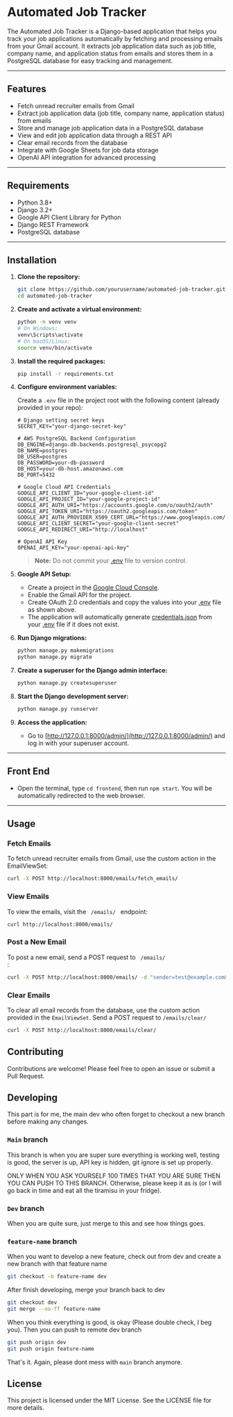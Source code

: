 # Automated Job Tracker

The Automated Job Tracker is a Django-based application that helps you track your job applications automatically by fetching and processing emails from your Gmail account. It extracts job application data such as job title, company name, and application status from emails and stores them in a PostgreSQL database for easy tracking and management.

---

## Features

- Fetch unread recruiter emails from Gmail
- Extract job application data (job title, company name, application status) from emails
- Store and manage job application data in a PostgreSQL database
- View and edit job application data through a REST API
- Clear email records from the database
- Integrate with Google Sheets for job data storage
- OpenAI API integration for advanced processing

---

## Requirements

- Python 3.8+
- Django 3.2+
- Google API Client Library for Python
- Django REST Framework
- PostgreSQL database

---

## Installation

1. **Clone the repository:**
    ```sh
    git clone https://github.com/yourusername/automated-job-tracker.git
    cd automated-job-tracker
    ```

2. **Create and activate a virtual environment:**
    ```sh
    python -m venv venv
    # On Windows:
    venv\Scripts\activate
    # On macOS/Linux:
    source venv/bin/activate
    ```

3. **Install the required packages:**
    ```sh
    pip install -r requirements.txt
    ```

4. **Configure environment variables:**

    Create a `.env` file in the project root with the following content (already provided in your repo):

    ```properties
    # Django setting secret keys
    SECRET_KEY="your-django-secret-key"

    # AWS PostgreSQL Backend Configuration
    DB_ENGINE=django.db.backends.postgresql_psycopg2
    DB_NAME=postgres
    DB_USER=postgres
    DB_PASSWORD=your-db-password
    DB_HOST=your-db-host.amazonaws.com
    DB_PORT=5432

    # Google Cloud API Credentials
    GOOGLE_API_CLIENT_ID="your-google-client-id"
    GOOGLE_API_PROJECT_ID="your-google-project-id"
    GOOGLE_API_AUTH_URI="https://accounts.google.com/o/oauth2/auth"
    GOOGLE_API_TOKEN_URI="https://oauth2.googleapis.com/token"
    GOOGLE_API_AUTH_PROVIDER_X509_CERT_URL="https://www.googleapis.com/oauth2/v1/certs"
    GOOGLE_API_CLIENT_SECRET="your-google-client-secret"
    GOOGLE_API_REDIRECT_URI="http://localhost"

    # OpenAI API Key
    OPENAI_API_KEY="your-openai-api-key"
    ```

    > **Note:** Do not commit your [.env](http://_vscodecontentref_/0) file to version control.

5. **Google API Setup:**

    - Create a project in the [Google Cloud Console](https://console.cloud.google.com/).
    - Enable the Gmail API for the project.
    - Create OAuth 2.0 credentials and copy the values into your [.env](http://_vscodecontentref_/1) file as shown above.
    - The application will automatically generate [credentials.json](http://_vscodecontentref_/2) from your [.env](http://_vscodecontentref_/3) file if it does not exist.

6. **Run Django migrations:**
    ```sh
    python manage.py makemigrations
    python manage.py migrate
    ```

7. **Create a superuser for the Django admin interface:**
    ```sh
    python manage.py createsuperuser
    ```

8. **Start the Django development server:**
    ```sh
    python manage.py runserver
    ```

9. **Access the application:**
    - Go to [http://127.0.0.1:8000/admin/](http://127.0.0.1:8000/admin/) and log in with your superuser account.

---

## Front End

- Open the terminal, type `cd frontend`, then run `npm start`. You will be automatically redirected to the web browser.

---

## Usage

### Fetch Emails
To fetch unread recruiter emails from Gmail, use the custom action in the EmailViewSet:

```sh
curl -X POST http://localhost:8000/emails/fetch_emails/
```

### View Emails
To view the emails, visit the <code> /emails/ </code> endpoint:

```sh
curl http://localhost:8000/emails/
```

### Post a New Email
To post a new email, send a POST request to <code> /emails/ </code>:

```sh
curl -X POST http://localhost:8000/emails/ -d "sender=test@example.com&subject=Job Title: Software Engineer at TechCorp - Application Status: Applied&body=Dear Applicant, We are pleased to inform you that your application for the position of Software Engineer at TechCorp has been received. Your application status is currently Applied.&received_at=2025-02-01T00:00:00Z"
```

### Clear Emails
To clear all email records from the database, use the custom action provided in the <code>EmailViewSet</code>. Send a POST request to <code>/emails/clear/</code>

```sh
curl -X POST http://localhost:8000/emails/clear/
```

## Contributing

Contributions are welcome! Please feel free to open an issue or submit a Pull Request.

## Developing

This part is for me, the main dev who often forget to checkout a new branch before making any changes.

### <code>Main</code> branch
This branch is when you are super sure everything is working well, testing is good, the server is up, API key is hidden, git ignore is set up properly.

ONLY WHEN YOU ASK YOURSELF 100 TIMES THAT YOU ARE SURE THEN YOU CAN PUSH TO THIS BRANCH. Otherwise, please keep it as is (or I will go back in time and eat all the tiramisu in your fridge).

### <code>Dev</code> branch
When you are quite sure, just merge to this and see how things goes.

### <code>feature-name</code> branch
When you want to develop a new feature, check out from dev and create a new branch with that feature name
```sh
git checkout -b feature-name dev
```

After finish developing, merge your branch back to dev
```sh
git checkout dev
git merge --no-ff feature-name
```

When you think everything is good, is okay (Please double check, I beg you). Then you can push to remote dev branch
```sh
git push origin dev
git push origin feature-name
```

That's it. Again, please dont mess with <code>main</code> branch anymore.

## License
This project is licensed under the MIT License. See the LICENSE file for more details.

